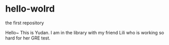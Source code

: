 # hello-wolrd
the first repository

Hello~ This is Yudan. I am in the library with my friend Lili who is working so hard for her GRE test.
